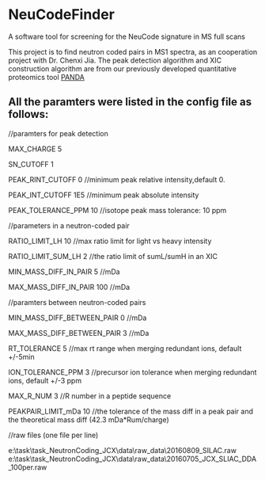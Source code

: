 # NeuCodeFinder
A software tool for screening for the NeuCode signature in MS full scans

This project is to find neutron coded pairs in MS1 spectra, as an cooperation project with Dr. Chenxi Jia.
The peak detection algorithm and XIC construction algorithm are from our previously developed quantitative proteomics tool [PANDA](http://www.ncbi.nlm.nih.gov/pubmed/30816924)

## All the paramters were listed in the config file as follows:

//paramters for peak detection

MAX_CHARGE	5

SN_CUTOFF	1

PEAK_RINT_CUTOFF	0	//minimum peak relative intensity,default 0.

PEAK_INT_CUTOFF	1E5	//minimum peak absolute intensity

PEAK_TOLERANCE_PPM	10	//isotope peak mass tolerance: 10 ppm

//parameters in a neutron-coded pair

RATIO\_LIMIT\_LH	10	//max ratio limit for light vs heavy intensity

RATIO\_LIMIT\_SUM\_LH	2 //the ratio limit of sumL/sumH in an XIC

MIN\_MASS\_DIFF\_IN\_PAIR	5 //mDa

MAX\_MASS\_DIFF\_IN\_PAIR	100	//mDa

//paramters between neutron-coded pairs

MIN\_MASS\_DIFF\_BETWEEN\_PAIR	0	//mDa

MAX\_MASS\_DIFF\_BETWEEN_PAIR	3	//mDa

RT\_TOLERANCE	5	//max rt range when merging redundant ions, default +/-5min

ION\_TOLERANCE\_PPM	3 //precursor ion tolerance when merging redundant ions, default +/-3 ppm

MAX\_R\_NUM	3 //R number in a peptide sequence

PEAKPAIR\_LIMIT\_mDa	10	//the tolerance of the mass diff in a peak pair and the theoretical mass diff (42.3 mDa*Rum/charge)

//raw files (one file per line)

e:\task\task_NeutronCoding_JCX\data\raw_data\20160809_SILAC.raw
e:\task\task_NeutronCoding_JCX\data\raw_data\20160705_JCX_SLIAC_DDA_100per.raw 
